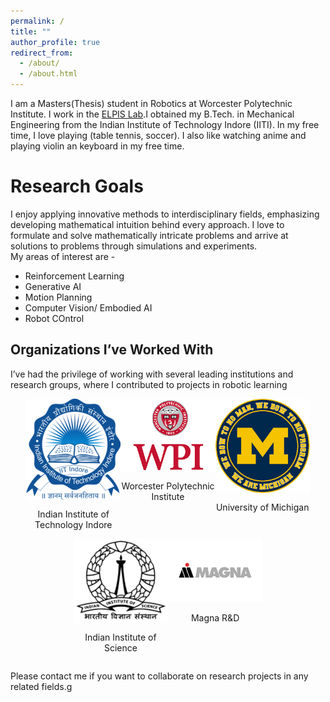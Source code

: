 ```yaml
---
permalink: /
title: ""
author_profile: true
redirect_from: 
  - /about/
  - /about.html
---
```


I am a Masters(Thesis) student in Robotics at Worcester Polytechnic Institute. I work in the [ELPIS Lab](https://elpislab.org/).I obtained my B.Tech. in Mechanical Engineering from the Indian Institute of Technology Indore (IITI). In my free time, I love playing (table tennis, soccer). I also like watching anime and playing violin an keyboard in my free time.

Research Goals
===
I enjoy applying innovative methods to interdisciplinary fields, emphasizing developing mathematical intuition behind every approach. I love to formulate and solve mathematically intricate problems and arrive at solutions to problems through simulations and experiments. <br>
My areas of interest are -

<ul>
  <li>Reinforcement Learning</li> 
  <li> Generative AI </li>   
  <li> Motion Planning </li>
  <li> Computer Vision/ Embodied AI </li>
  <li> Robot COntrol </li>
</ul>

## Organizations I’ve Worked With

I’ve had the privilege of working with several leading institutions and research groups, where I contributed to projects in robotic learning 

<div style="display: flex; flex-wrap: wrap; justify-content: center; ">
  <!-- IIT Indore -->
  <div style="width: 30%; text-align: center;">
    <img src="./images/iit_indore.png" style="width: 100%; height: auto; display: block; margin: auto;">
    <p>Indian Institute of Technology Indore</p>
  </div>

  <!-- WPI -->
  <div style="width: 30%; text-align: center;">
    <img src="./images/wpi.png"  style="width: 100%; height: auto; display: block; margin: auto;">
    <p>Worcester Polytechnic Institute</p>
  </div>

  <!-- University of Michigan -->
  <div style="width: 30%; text-align: center;">
    <img src="./images/umich.png" style="width: 100%; height: auto; display: block; margin: auto;">
    <p>University of Michigan</p>
  </div>

  <!-- IISc -->
  <div style="width: 30%; text-align: center;">
    <img src="./images/IISC.png" alt="IISc" style="width: 100%; height: auto; display: block; margin: auto;">
    <p>Indian Institute of Science</p>
  </div>

  <!-- NYU -->
  <!--<div style="width: 30%; text-align: center;">
    <img src="/images/iitb.png" alt="NYU" style="width: 100%; height: auto;">
    <p>New York University</p>
  </div> -->

  <!-- Magna -->
  <div style="width: 30%; text-align: center;">
    <img src="./images/magna.png" alt="Magna" style="width: 100%; height: auto;">
    <p>Magna R&D</p>
  </div>
</div>

Please contact me if you want to collaborate on research projects in any related fields.g